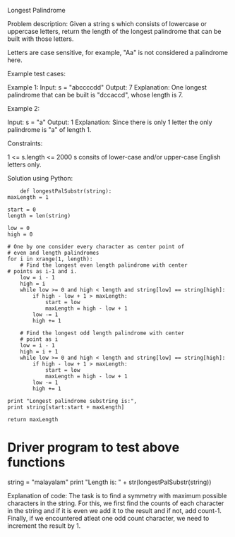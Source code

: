 Longest Palindrome

Problem description:
Given a string s which consists of lowercase or uppercase letters, return the length of the longest palindrome that can be built with those letters.

Letters are case sensitive, for example, "Aa" is not considered a palindrome here.

Example test cases:

Example 1:
Input: s = "abccccdd"
Output: 7
Explanation:
One longest palindrome that can be built is "dccaccd", whose length is 7.

Example 2:

Input: s = "a"
Output: 1
Explanation:
Since there is only 1 letter the only palindrome is "a" of length 1.

Constraints:

1 <= s.length <= 2000
s consits of lower-case and/or upper-case English letters only.

Solution using Python:

        def longestPalSubstr(string): 
    maxLength = 1
  
    start = 0
    length = len(string) 
  
    low = 0
    high = 0
  
    # One by one consider every character as center point of  
    # even and length palindromes 
    for i in xrange(1, length): 
        # Find the longest even length palindrome with center 
    # points as i-1 and i. 
        low = i - 1
        high = i 
        while low >= 0 and high < length and string[low] == string[high]: 
            if high - low + 1 > maxLength: 
                start = low 
                maxLength = high - low + 1
            low -= 1
            high += 1
  
        # Find the longest odd length palindrome with center  
        # point as i 
        low = i - 1
        high = i + 1
        while low >= 0 and high < length and string[low] == string[high]: 
            if high - low + 1 > maxLength: 
                start = low 
                maxLength = high - low + 1
            low -= 1
            high += 1
  
    print "Longest palindrome substring is:", 
    print string[start:start + maxLength] 
  
    return maxLength 
  
# Driver program to test above functions 
string = "malayalam"
print "Length is: " + str(longestPalSubstr(string)) 


Explanation of code:
The task is to find a symmetry with maximum possible characters in the string.
For this, we first find the counts of each character in the string and if it is even we add it to the result and if not, add count-1. 
Finally, if we encountered atleat one odd count character, we need to increment the result by 1.
